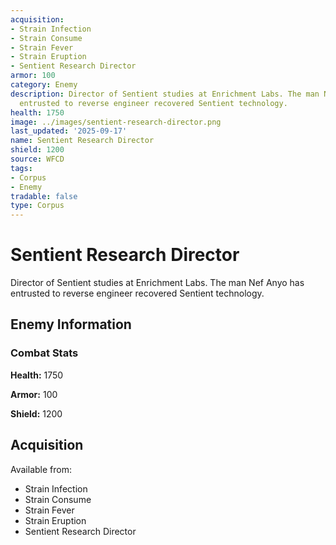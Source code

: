 ```yaml
---
acquisition:
- Strain Infection
- Strain Consume
- Strain Fever
- Strain Eruption
- Sentient Research Director
armor: 100
category: Enemy
description: Director of Sentient studies at Enrichment Labs. The man Nef Anyo has
  entrusted to reverse engineer recovered Sentient technology.
health: 1750
image: ../images/sentient-research-director.png
last_updated: '2025-09-17'
name: Sentient Research Director
shield: 1200
source: WFCD
tags:
- Corpus
- Enemy
tradable: false
type: Corpus
---
```


# Sentient Research Director

Director of Sentient studies at Enrichment Labs. The man Nef Anyo has entrusted to reverse engineer recovered Sentient technology.

## Enemy Information

### Combat Stats

**Health:** 1750

**Armor:** 100

**Shield:** 1200

## Acquisition

Available from:
- Strain Infection
- Strain Consume
- Strain Fever
- Strain Eruption
- Sentient Research Director

